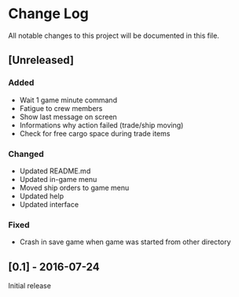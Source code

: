 # Change Log
All notable changes to this project will be documented in this file.

## [Unreleased]

### Added
- Wait 1 game minute command
- Fatigue to crew members
- Show last message on screen
- Informations why action failed (trade/ship moving)
- Check for free cargo space during trade items

### Changed
- Updated README.md
- Updated in-game menu
- Moved ship orders to game menu
- Updated help
- Updated interface

### Fixed
- Crash in save game when game was started from other directory

## [0.1] - 2016-07-24
Initial release
